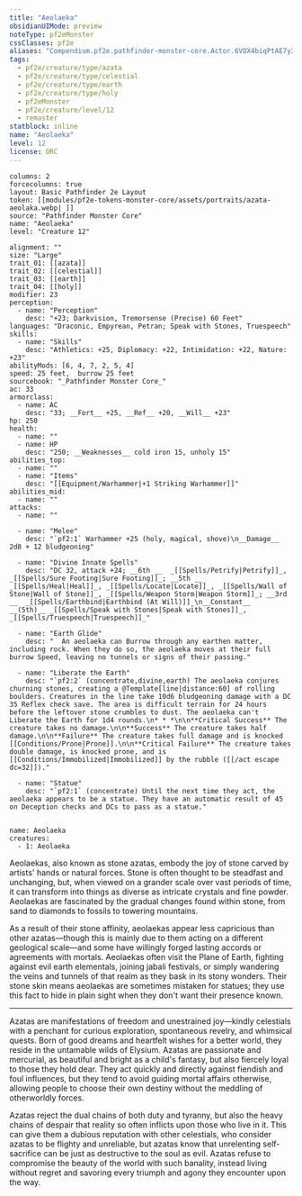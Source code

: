 ```yaml
---
title: "Aeolaeka"
obsidianUIMode: preview
noteType: pf2eMonster
cssClasses: pf2e
aliases: "Compendium.pf2e.pathfinder-monster-core.Actor.6VOX4biqPtAE7y3g" 
tags:
  - pf2e/creature/type/azata
  - pf2e/creature/type/celestial
  - pf2e/creature/type/earth
  - pf2e/creature/type/holy
  - pf2eMonster
  - pf2e/creature/level/12
  - remaster
statblock: inline
name: "Aeolaeka"
level: 12
license: ORC
---
```


```statblock
columns: 2
forcecolumns: true
layout: Basic Pathfinder 2e Layout
token: [[modules/pf2e-tokens-monster-core/assets/portraits/azata-aeolaka.webp| ]]
source: "Pathfinder Monster Core"
name: "Aeolaeka"
level: "Creature 12"

alignment: ""
size: "Large"
trait_01: [[azata]]
trait_02: [[celestial]]
trait_03: [[earth]]
trait_04: [[holy]]
modifier: 23
perception:
  - name: "Perception"
    desc: "+23; Darkvision, Tremorsense (Precise) 60 Feet"
languages: "Draconic, Empyrean, Petran; Speak with Stones, Truespeech"
skills:
  - name: "Skills"
    desc: "Athletics: +25, Diplomacy: +22, Intimidation: +22, Nature: +23"
abilityMods: [6, 4, 7, 2, 5, 4]
speed: 25 feet,  burrow 25 feet
sourcebook: "_Pathfinder Monster Core_"
ac: 33
armorclass:
  - name: AC
    desc: "33; __Fort__ +25, __Ref__ +20, __Will__ +23"
hp: 250
health:
  - name: ""
  - name: HP
    desc: "250; __Weaknesses__ cold iron 15, unholy 15"
abilities_top:
  - name: ""
  - name: "Items"
    desc: "[[Equipment/Warhammer|+1 Striking Warhammer]]"
abilities_mid:
  - name: ""
attacks:
  - name: ""

  - name: "Melee"
    desc: "`pf2:1` Warhammer +25 (holy, magical, shove)\n__Damage__  2d8 + 12 bludgeoning"

  - name: "Divine Innate Spells"
    desc: "DC 32, attack +24; __6th __  _[[Spells/Petrify|Petrify]]_, _[[Spells/Sure Footing|Sure Footing]]_; __5th __  _[[Spells/Heal|Heal]]_, _[[Spells/Locate|Locate]]_, _[[Spells/Wall of Stone|Wall of Stone]]_, _[[Spells/Weapon Storm|Weapon Storm]]_; __3rd __  _[[Spells/Earthbind|Earthbind (At Will)]]_\n__Constant__  __(5th)__ _[[Spells/Speak with Stones|Speak with Stones]]_, _[[Spells/Truespeech|Truespeech]]_"

  - name: "Earth Glide"
    desc: "  An aeolaeka can Burrow through any earthen matter, including rock. When they do so, the aeolaeka moves at their full burrow Speed, leaving no tunnels or signs of their passing."

  - name: "Liberate the Earth"
    desc: "`pf2:2` (concentrate,divine,earth) The aeolaeka conjures churning stones, creating a @Template[line|distance:60] of rolling boulders. Creatures in the line take 10d6 bludgeoning damage with a DC 35 Reflex check save. The area is difficult terrain for 24 hours before the leftover stone crumbles to dust. The aeolaeka can't Liberate the Earth for 1d4 rounds.\n* * *\n\n**Critical Success** The creature takes no damage.\n\n**Success** The creature takes half damage.\n\n**Failure** The creature takes full damage and is knocked [[Conditions/Prone|Prone]].\n\n**Critical Failure** The creature takes double damage, is knocked prone, and is [[Conditions/Immobilized|Immobilized]] by the rubble ([[/act escape dc=32]])."

  - name: "Statue"
    desc: "`pf2:1` (concentrate) Until the next time they act, the aeolaeka appears to be a statue. They have an automatic result of 45 on Deception checks and DCs to pass as a statue."
 
```

```encounter-table
name: Aeolaeka
creatures:
  - 1: Aeolaeka
```



Aeolaekas, also known as stone azatas, embody the joy of stone carved by artists' hands or natural forces. Stone is often thought to be steadfast and unchanging, but, when viewed on a grander scale over vast periods of time, it can transform into things as diverse as intricate crystals and fine powder. Aeolaekas are fascinated by the gradual changes found within stone, from sand to diamonds to fossils to towering mountains.

As a result of their stone affinity, aeolaekas appear less capricious than other azatas—though this is mainly due to them acting on a different geological scale—and some have willingly forged lasting accords or agreements with mortals. Aeolaekas often visit the Plane of Earth, fighting against evil earth elementals, joining jabali festivals, or simply wandering the veins and tunnels of that realm as they bask in its stony wonders. Their stone skin means aeolaekas are sometimes mistaken for statues; they use this fact to hide in plain sight when they don't want their presence known.

* * *

Azatas are manifestations of freedom and unestrained joy—kindly celestials with a penchant for curious exploration, spontaneous revelry, and whimsical quests. Born of good dreams and heartfelt wishes for a better world, they reside in the untamable wilds of Elysium. Azatas are passionate and mercurial, as beautiful and bright as a child's fantasy, but also fiercely loyal to those they hold dear. They act quickly and directly against fiendish and foul influences, but they tend to avoid guiding mortal affairs otherwise, allowing people to choose their own destiny without the meddling of otherworldly forces.

Azatas reject the dual chains of both duty and tyranny, but also the heavy chains of despair that reality so often inflicts upon those who live in it. This can give them a dubious reputation with other celestials, who consider azatas to be flighty and unreliable, but azatas know that unrelenting self-sacrifice can be just as destructive to the soul as evil. Azatas refuse to compromise the beauty of the world with such banality, instead living without regret and savoring every triumph and agony they encounter upon the way.
